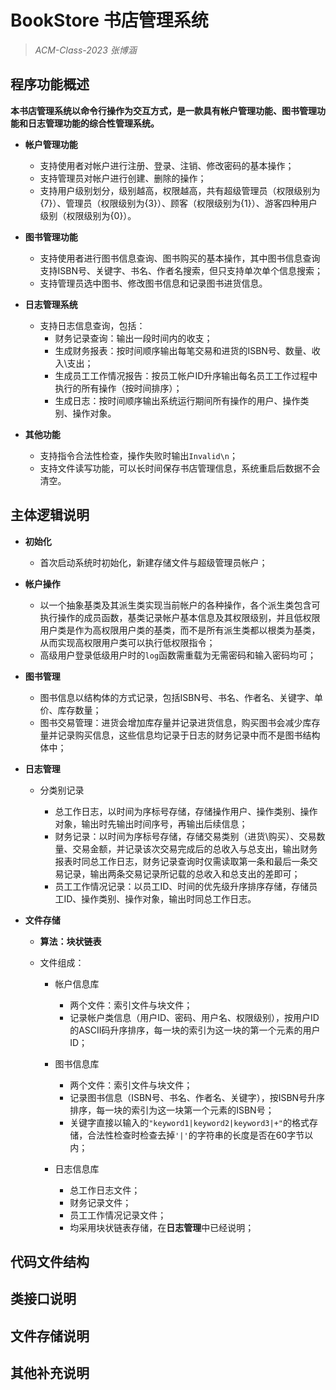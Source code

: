 # BookStore 书店管理系统

>*ACM-Class-2023 张博涵*

## 程序功能概述

**本书店管理系统以命令行操作为交互方式，是一款具有帐户管理功能、图书管理功能和日志管理功能的综合性管理系统。**

- **帐户管理功能**

  - 支持使用者对帐户进行注册、登录、注销、修改密码的基本操作；
  - 支持管理员对帐户进行创建、删除的操作；
  - 支持用户级别划分，级别越高，权限越高，共有超级管理员（权限级别为{7}）、管理员（权限级别为{3}）、顾客（权限级别为{1}）、游客四种用户级别（权限级别为{0}）。

- **图书管理功能**

  - 支持使用者进行图书信息查询、图书购买的基本操作，其中图书信息查询支持ISBN号、关键字、书名、作者名搜索，但只支持单次单个信息搜索；
  - 支持管理员选中图书、修改图书信息和记录图书进货信息。

- **日志管理系统**
  
  - 支持日志信息查询，包括：
    - 财务记录查询：输出一段时间内的收支；
    - 生成财务报表：按时间顺序输出每笔交易和进货的ISBN号、数量、收入\支出；
    - 生成员工工作情况报告：按员工帐户ID升序输出每名员工工作过程中执行的所有操作（按时间排序）；
    - 生成日志：按时间顺序输出系统运行期间所有操作的用户、操作类别、操作对象。

- **其他功能**

  - 支持指令合法性检查，操作失败时输出`Invalid\n`；
  - 支持文件读写功能，可以长时间保存书店管理信息，系统重启后数据不会清空。

## 主体逻辑说明

- **初始化**

  - 首次启动系统时初始化，新建存储文件与超级管理员帐户；

- **帐户操作**

  - 以一个抽象基类及其派生类实现当前帐户的各种操作，各个派生类包含可执行操作的成员函数，基类记录帐户基本信息及其权限级别，并且低权限用户类是作为高权限用户类的基类，而不是所有派生类都以根类为基类，从而实现高权限用户类可以执行低权限指令；
  - 高级用户登录低级用户时的`log`函数需重载为无需密码和输入密码均可；

- **图书管理**

  - 图书信息以结构体的方式记录，包括ISBN号、书名、作者名、关键字、单价、库存数量；
  - 图书交易管理：进货会增加库存量并记录进货信息，购买图书会减少库存量并记录购买信息，这些信息均记录于日志的财务记录中而不是图书结构体中；

- **日志管理**

  - 分类别记录

    - 总工作日志，以时间为序标号存储，存储操作用户、操作类别、操作对象，输出时先输出时间序号，再输出后续信息；
    - 财务记录：以时间为序标号存储，存储交易类别（进货\购买）、交易数量、交易金额，并记录该次交易完成后的总收入与总支出，输出财务报表时同总工作日志，财务记录查询时仅需读取第一条和最后一条交易记录，输出两条交易记录所记载的总收入和总支出的差即可；
    - 员工工作情况记录：以员工ID、时间的优先级升序排序存储，存储员工ID、操作类别、操作对象，输出时同总工作日志。

- **文件存储**

  - **算法：块状链表**
  - 文件组成：

    - 帐户信息库

      - 两个文件：索引文件与块文件；
      - 记录帐户类信息（用户ID、密码、用户名、权限级别），按用户ID的ASCII码升序排序，每一块的索引为这一块的第一个元素的用户ID；

    - 图书信息库

      - 两个文件：索引文件与块文件；
      - 记录图书信息（ISBN号、书名、作者名、关键字），按ISBN号升序排序，每一块的索引为这一块第一个元素的ISBN号；
      - 关键字直接以输入的`"keyword1|keyword2|keyword3|+"`的格式存储，合法性检查时检查去掉`'|'`的字符串的长度是否在60字节以内；

    - 日志信息库

      - 总工作日志文件；
      - 财务记录文件；
      - 员工工作情况记录文件；
      - 均采用块状链表存储，在**日志管理**中已经说明；

## 代码文件结构

## 类接口说明

## 文件存储说明

## 其他补充说明
